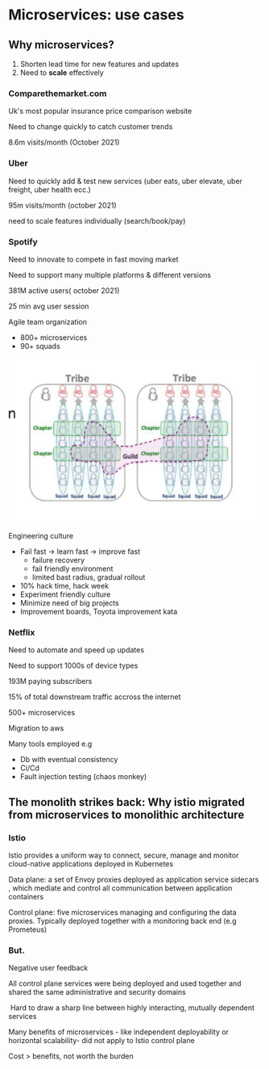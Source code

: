 # Microservices: use cases

## Why microservices?

1. Shorten lead time for new features and updates
2. Need to **scale** effectively

### Comparethemarket.com

Uk's most popular insurance price comparison website

Need to change quickly to catch customer trends

8.6m visits/month (October 2021)

### Uber

Need to quickly add & test new services (uber eats, uber elevate, uber freight, uber health ecc.)

95m visits/month (october 2021)

need to scale features individually (search/book/pay)

### Spotify

Need to innovate to compete in fast moving market

Need to support many multiple platforms & different versions

381M active users( october 2021)

25 min avg user session

Agile team organization

- 800+ microservices
- 90+ squads

![image-20211210093510689](img/spotify_tribes.png)

Engineering culture

- Fail fast &rarr; learn fast &rarr; improve fast
  - failure recovery 
  - fail friendly environment
  - limited bast radius, gradual rollout
- 10% hack time, hack week
- Experiment friendly culture
- Minimize need of big projects
- Improvement boards, Toyota improvement kata

### Netflix

Need to automate and speed up updates

Need to support 1000s of device types

193M paying subscribers

15% of total downstream traffic accross the internet

500+ microservices

Migration to aws

Many tools employed e.g

- Db with eventual consistency
- Ci/Cd
- Fault injection testing (chaos monkey)

## The monolith  strikes back: Why istio migrated from microservices to monolithic architecture

### Istio

Istio provides a uniform way to connect, secure, manage and monitor cloud-native applications deployed in Kubernetes



Data plane: a set of Envoy  proxies deployed as application service sidecars , which mediate and control all communication between application containers

Control plane: five microservices managing and configuring the data proxies. Typically deployed together with a monitoring back end (e.g  Prometeus)

### But.

Negative user feedback

All control plane services were being deployed and used together and shared the same administrative and security domains

​	Hard to draw a sharp line between highly interacting, mutually dependent services

Many benefits of microservices  -  like independent deployability or  horizontal scalability- did not apply to Istio control plane

Cost > benefits, not worth the burden

